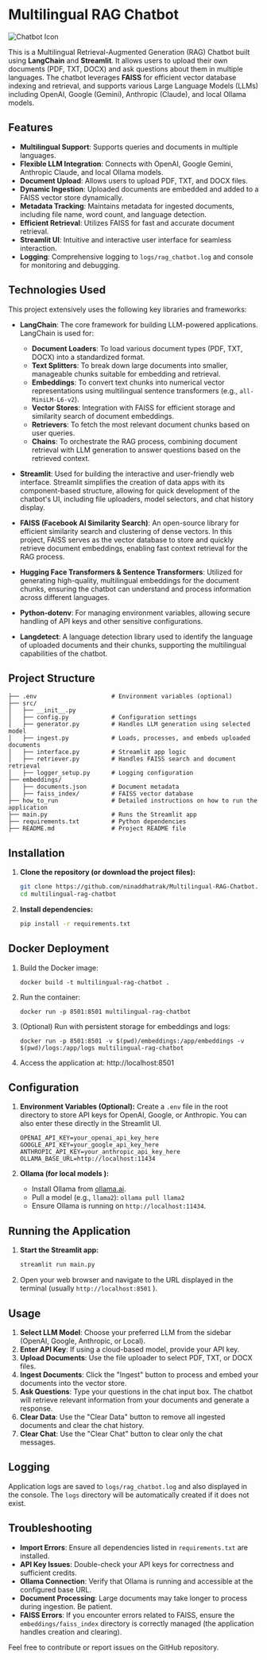 # Multilingual RAG Chatbot

![Chatbot Icon](static/CatRag.ico)

This is a Multilingual Retrieval-Augmented Generation (RAG) Chatbot built using **LangChain** and **Streamlit**. It allows users to upload their own documents (PDF, TXT, DOCX) and ask questions about them in multiple languages. The chatbot leverages **FAISS** for efficient vector database indexing and retrieval, and supports various Large Language Models (LLMs) including OpenAI, Google (Gemini), Anthropic (Claude), and local Ollama models.

## Features

-   **Multilingual Support**: Supports queries and documents in multiple languages.
-   **Flexible LLM Integration**: Connects with OpenAI, Google Gemini, Anthropic Claude, and local Ollama models.
-   **Document Upload**: Allows users to upload PDF, TXT, and DOCX files.
-   **Dynamic Ingestion**: Uploaded documents are embedded and added to a FAISS vector store dynamically.
-   **Metadata Tracking**: Maintains metadata for ingested documents, including file name, word count, and language detection.
-   **Efficient Retrieval**: Utilizes FAISS for fast and accurate document retrieval.
-   **Streamlit UI**: Intuitive and interactive user interface for seamless interaction.
-   **Logging**: Comprehensive logging to `logs/rag_chatbot.log` and console for monitoring and debugging.

## Technologies Used

This project extensively uses the following key libraries and frameworks:

-   **LangChain**: The core framework for building LLM-powered applications. LangChain is used for:
    -   **Document Loaders**: To load various document types (PDF, TXT, DOCX) into a standardized format.
    -   **Text Splitters**: To break down large documents into smaller, manageable chunks suitable for embedding and retrieval.
    -   **Embeddings**: To convert text chunks into numerical vector representations using multilingual sentence transformers (e.g., `all-MiniLM-L6-v2`).
    -   **Vector Stores**: Integration with FAISS for efficient storage and similarity search of document embeddings.
    -   **Retrievers**: To fetch the most relevant document chunks based on user queries.
    -   **Chains**: To orchestrate the RAG process, combining document retrieval with LLM generation to answer questions based on the retrieved context.

-   **Streamlit**: Used for building the interactive and user-friendly web interface. Streamlit simplifies the creation of data apps with its component-based structure, allowing for quick development of the chatbot's UI, including file uploaders, model selectors, and chat history display.

-   **FAISS (Facebook AI Similarity Search)**: An open-source library for efficient similarity search and clustering of dense vectors. In this project, FAISS serves as the vector database to store and quickly retrieve document embeddings, enabling fast context retrieval for the RAG process.

-   **Hugging Face Transformers & Sentence Transformers**: Utilized for generating high-quality, multilingual embeddings for the document chunks, ensuring the chatbot can understand and process information across different languages.

-   **Python-dotenv**: For managing environment variables, allowing secure handling of API keys and other sensitive configurations.

-   **Langdetect**: A language detection library used to identify the language of uploaded documents and their chunks, supporting the multilingual capabilities of the chatbot.

## Project Structure

```text
├── .env                     # Environment variables (optional)
├── src/
│   ├── __init__.py
│   ├── config.py            # Configuration settings
│   ├── generator.py         # Handles LLM generation using selected model
│   ├── ingest.py            # Loads, processes, and embeds uploaded documents
│   ├── interface.py         # Streamlit app logic
│   ├── retriever.py         # Handles FAISS search and document retrieval
│   ├── logger_setup.py      # Logging configuration
├── embeddings/
│   ├── documents.json       # Document metadata
│   ├── faiss_index/         # FAISS vector database
├── how_to_run               # Detailed instructions on how to run the application
├── main.py                  # Runs the Streamlit app
├── requirements.txt         # Python dependencies
├── README.md                # Project README file
```

## Installation

1.  **Clone the repository (or download the project files):**
    ```bash
    git clone https://github.com/ninaddhatrak/Multilingual-RAG-Chatbot.git
    cd multilingual-rag-chatbot
    ```

2.  **Install dependencies:**
    ```bash
    pip install -r requirements.txt
    ```


## Docker Deployment

1. Build the Docker image:
   ```
   docker build -t multilingual-rag-chatbot .
   ```

2. Run the container:
   ```
   docker run -p 8501:8501 multilingual-rag-chatbot
   ```

3. (Optional) Run with persistent storage for embeddings and logs:
   ```
   docker run -p 8501:8501 -v $(pwd)/embeddings:/app/embeddings -v $(pwd)/logs:/app/logs multilingual-rag-chatbot
   ```

4. Access the application at: http://localhost:8501


## Configuration

1.  **Environment Variables (Optional):** Create a `.env` file in the root directory to store API keys for OpenAI, Google, or Anthropic. You can also enter these directly in the Streamlit UI.
    ```
    OPENAI_API_KEY=your_openai_api_key_here
    GOOGLE_API_KEY=your_google_api_key_here
    ANTHROPIC_API_KEY=your_anthropic_api_key_here
    OLLAMA_BASE_URL=http://localhost:11434
    ```

2.  **Ollama (for local models ):**
    -   Install Ollama from [ollama.ai](https://ollama.ai/ ).
    -   Pull a model (e.g., `llama2`): `ollama pull llama2`
    -   Ensure Ollama is running on `http://localhost:11434`.

## Running the Application

1.  **Start the Streamlit app:**
    ```bash
    streamlit run main.py
    ```

2.  Open your web browser and navigate to the URL displayed in the terminal (usually `http://localhost:8501` ).

## Usage

1.  **Select LLM Model**: Choose your preferred LLM from the sidebar (OpenAI, Google, Anthropic, or Local).
2.  **Enter API Key**: If using a cloud-based model, provide your API key.
3.  **Upload Documents**: Use the file uploader to select PDF, TXT, or DOCX files.
4.  **Ingest Documents**: Click the "Ingest" button to process and embed your documents into the vector store.
5.  **Ask Questions**: Type your questions in the chat input box. The chatbot will retrieve relevant information from your documents and generate a response.
6.  **Clear Data**: Use the "Clear Data" button to remove all ingested documents and clear the chat history.
7.  **Clear Chat**: Use the "Clear Chat" button to clear only the chat messages.

## Logging

Application logs are saved to `logs/rag_chatbot.log` and also displayed in the console. The `logs` directory will be automatically created if it does not exist.

## Troubleshooting

-   **Import Errors**: Ensure all dependencies listed in `requirements.txt` are installed.
-   **API Key Issues**: Double-check your API keys for correctness and sufficient credits.
-   **Ollama Connection**: Verify that Ollama is running and accessible at the configured base URL.
-   **Document Processing**: Large documents may take longer to process during ingestion. Be patient.
-   **FAISS Errors**: If you encounter errors related to FAISS, ensure the `embeddings/faiss_index` directory is correctly managed (the application handles creation and clearing).

Feel free to contribute or report issues on the GitHub repository.
